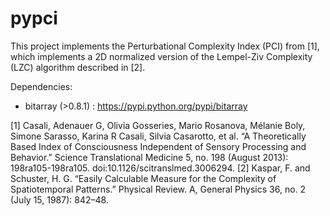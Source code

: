 # pypci

This project implements the Perturbational Complexity Index (PCI) from [1], which implements a 2D normalized version of the Lempel-Ziv Complexity (LZC) algorithm described in [2].

Dependencies:
* bitarray (>0.8.1) : https://pypi.python.org/pypi/bitarray

[1] Casali, Adenauer G, Olivia Gosseries, Mario Rosanova, Mélanie Boly, Simone Sarasso, Karina R Casali, Silvia Casarotto, et al. “A Theoretically Based Index of Consciousness Independent of Sensory Processing and Behavior.” Science Translational Medicine 5, no. 198 (August 2013): 198ra105-198ra105. doi:10.1126/scitranslmed.3006294.
[2] Kaspar, F. and Schuster, H. G. “Easily Calculable Measure for the Complexity of Spatiotemporal Patterns.” Physical Review. A, General Physics 36, no. 2 (July 15, 1987): 842–48.

